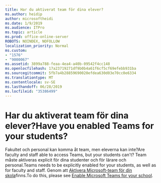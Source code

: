 ```yaml
---
title: Har du aktiverat team för dina elever?
ms.author: heidip
author: microsoftheidi
ms.date: 1/9/2019
ms.audience: ITPro
ms.topic: article
ms.prod: office-online-server
ROBOTS: NOINDEX, NOFOLLOW
localization_priority: Normal
ms.custom:
- "1576"
- "9000067"
ms.assetid: 3899a788-feaa-4ea4-a40b-09542f4cc148
ms.openlocfilehash: 17a23719271df9b0b4a61f6cf5cf69efebb931ba
ms.sourcegitcommit: 5fb7a4b28859690020efdea630d03e70cc0e6334
ms.translationtype: MT
ms.contentlocale: sv-SE
ms.lasthandoff: 06/28/2019
ms.locfileid: "35386499"
---
```

# <a name="have-you-enabled-teams-for-your-students"></a><span data-ttu-id="b73b6-102">Har du aktiverat team för dina elever?</span><span class="sxs-lookup"><span data-stu-id="b73b6-102">Have you enabled Teams for your students?</span></span>

<span data-ttu-id="b73b6-103">Fakultet och personal kan komma åt team, men eleverna kan inte?</span><span class="sxs-lookup"><span data-stu-id="b73b6-103">Are faculty and staff able to access Teams, but your students can't?</span></span> <span data-ttu-id="b73b6-104">Team måste aktiveras explicit för dina studenter och för lärare och personal.</span><span class="sxs-lookup"><span data-stu-id="b73b6-104">Teams needs to be explicitly enabled for your students, as well as for faculty and staff.</span></span> <span data-ttu-id="b73b6-105">Genom att [Aktivera Microsoft-team för din skola](https://docs.microsoft.com/education/get-started/enable-microsoft-teams)finns.</span><span class="sxs-lookup"><span data-stu-id="b73b6-105">To do this, please see [Enable Microsoft Teams for your school](https://docs.microsoft.com/education/get-started/enable-microsoft-teams).</span></span>
  
